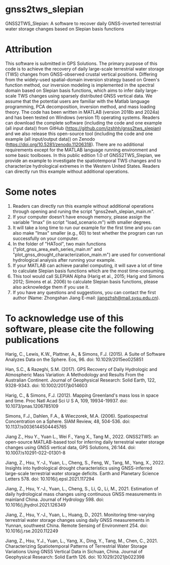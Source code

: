 # gnss2tws_slepian
GNSS2TWS_Slepian: A software to recover daily GNSS-inverted terrestrial water storage changes based on Slepian basis functions
# Attribution
This software is submitted in GPS Solutions. The primary purpose of this code is to achieve the recovery of daily large-scale terrestrial water storage (TWS) changes from GNSS-observed crustal vertical positions. Differing from the widely-used spatial-domain inversion strategy based on Green's function method, our inversion modeling is implemented in the spectral domain based on Slepian basis functions, which aims to infer daily large-scale TWS changes using sparsely distributed GNSS vertical data. We assume that the potential users are familiar with the Matlab language programming, PCA decomposition, inversion method, and mass loading theory. The code has been written in MATLAB (version 2018b and 2024a) and has been tested on Windows (version 11) operating systems.
Readers can download the complete software (including the code and one example (all input data)) from GitHub (https://github.com/jzshhh/gnss2tws_slepian) and we also release this open-source tool (including the code and one example (all input/output data)) on Zenodo (https://doi.org/10.5281/zenodo.11206318). There are no additional requirements except for the MATLAB language running environment and some basic toolboxes. In this public edition 1.0 of GNSS2TWS_Slepian, we provide an example to investigate the spatiotemporal TWS changes and to characterize hydrological extremes in the Western United States. Readers can directly run this example without additional operations.

# Some notes
1. Readers can directly run this example without additional operations through opening and runing the script "gnss2ewh_slepian_main.m". 
2. If your computer doesn’t have enough memory, please assign the variable "lmax" (in script "load_scenario.m") with smaller degrees.
3. It will take a long time to run our example for the first time and you can also make "lmax" smaller (e.g., 60) to test whether the program can run successfully on your computer. 
4. In the folder of "HATool",  two main functions ("plot_gnss_area_ewh_series_main.m" and "plot_gnss_drought_characterization_main.m") are used for conventional hydrological analysis after running your example.
5. If your MATLAB can achieve parallel computing, it will save a lot of time to calculate Slepian basis functions which are the most time-consuming.
7. This tool would call SLEPIAN Alpha (Harig et al., 2015; Harig and Simons 2012; Simons et al. 2006) to calculate Slepian basis functions, please also acknowledge them if you use it.
6. If you have any questions and suggestions, you can contact the first author (Name: Zhongshan Jiang E-mail: jiangzhsh@mail.sysu.edu.cn).

# To acknowledge use of this software, please cite the following publications
Harig, C., Lewis, K.W., Plattner, A., & Simons, F.J. (2015). A Suite of Software Analyzes Data on the Sphere. Eos, 96. doi: 10.1029/2015eo025851

Han, S.C., & Razeghi, S.M. (2017). GPS Recovery of Daily Hydrologic and Atmospheric Mass Variation: A Methodology and Results From the Australian Continent. Journal of Geophysical Research: Solid Earth, 122, 9328-9343. doi: 10.1002/2017jb014603

Harig, C., & Simons, F.J. (2012). Mapping Greenland's mass loss in space and time. Proc Natl Acad Sci U S A, 109, 19934-19937. doi: 10.1073/pnas.1206785109

Simons, F.J., Dahlen, F.A., & Wieczorek, M.A. (2006). Spatiospectral Concentration on a Sphere. SIAM Review, 48, 504-536. doi: 10.1137/s0036144504445765

Jiang Z., Hsu Y., Yuan L., Wei F., Yang X., Tang M., 2022. GNSS2TWS: an open-source MATLAB-based tool for inferring daily terrestrial water storage changes using GNSS vertical data, GPS Solutions, 26:144. doi: 10.1007/s10291-022-01301-8

Jiang, Z., Hsu, Y.-J., Yuan, L., Cheng, S., Feng, W., Tang, M., Yang, X., 2022. Insights into hydrological drought characteristics using GNSS-inferred large-scale terrestrial water storage deficits. Earth and Planetary Science Letters 578. doi: 10.1016/j.epsl.2021.117294

Jiang, Z., Hsu, Y.-J., Yuan, L., Cheng, S., Li, Q., Li, M., 2021. Estimation of daily hydrological mass changes using continuous GNSS measurements in mainland China. Journal of Hydrology 598. doi: 10.1016/j.jhydrol.2021.126349

Jiang, Z., Hsu, Y.-J., Yuan, L., Huang, D., 2021. Monitoring time-varying terrestrial water storage changes using daily GNSS measurements in Yunnan, southwest China. Remote Sensing of Environment 254. doi: 10.1016/j.rse.2020.112249

Jiang, Z., Hsu, Y.J., Yuan, L., Yang, X., Ding, Y., Tang, M., Chen, C., 2021. Characterizing Spatiotemporal Patterns of Terrestrial Water Storage Variations Using GNSS Vertical Data in Sichuan, China. Journal of Geophysical Research: Solid Earth 126. doi: 10.1029/2021jb022398
